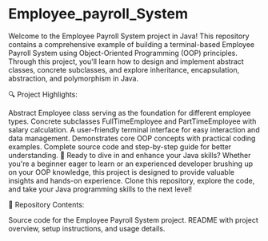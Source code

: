 # Employee_payroll_System
Welcome to the Employee Payroll System project in Java! This repository contains a comprehensive example of building a terminal-based Employee Payroll System using Object-Oriented Programming (OOP) principles. Through this project, you'll learn how to design and implement abstract classes, concrete subclasses, and explore inheritance, encapsulation, abstraction, and polymorphism in Java.

🔍 Project Highlights:

Abstract Employee class serving as the foundation for different employee types. Concrete subclasses FullTimeEmployee and PartTimeEmployee with salary calculation. A user-friendly terminal interface for easy interaction and data management. Demonstrates core OOP concepts with practical coding examples. Complete source code and step-by-step guide for better understanding. 🚀 Ready to dive in and enhance your Java skills? Whether you're a beginner eager to learn or an experienced developer brushing up on your OOP knowledge, this project is designed to provide valuable insights and hands-on experience. Clone this repository, explore the code, and take your Java programming skills to the next level!

📁 Repository Contents:

Source code for the Employee Payroll System project. README with project overview, setup instructions, and usage details. 
